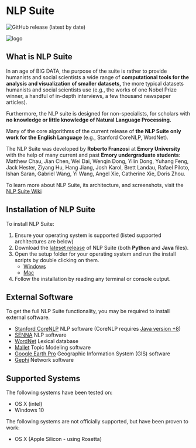 # NLP Suite

![GitHub release (latest by date)](https://img.shields.io/github/v/release/NLP-Suite/NLP-Suite?color=Green&label=Latest%20Version)

![logo](https://github.com/NLP-Suite/NLP-Suite/blob/current-stable/lib/images/logo.png)

## What is NLP Suite

In an age of BIG DATA, the purpose of the suite is rather to provide humanists and social scientists a wide range of **computational tools for the analysis and visualization of smaller datasets,** the more typical datasets humanists and social scientists use (e.g., the works of one Nobel Prize winner, a handful of in-depth interviews, a few thousand newspaper articles).

Furthermore, the NLP suite is designed for non-specialists, for scholars with **no knowledge or little knowledge of Natural Language Processing.**

Many of the core algorithms of the current release of **the NLP Suite only work for the English Language** (e.g., Stanford CoreNLP, WordNet).

The NLP Suite was developed by **Roberto Franzosi** at **Emory University** with the help of many current and past **Emory undergraduate students**: Matthew Chau, Jian Chen, Wei Dai, Wenqin Dong, Yilin Dong, Yuhang Feng, Jack Hester, Ziyang Hu, Hang Jiang, Josh Karol, Brett Landau, Rafael Piloto, Ishan Saran, Gabriel Wang, Yi Wang, Angel Xie, Catherine Xie, Doris Zhou.


To learn more about NLP Suite, its architecture, and screenshots, visit the [NLP Suite Wiki](https://github.com/NLP-Suite/NLP-Suite/wiki)

## Installation of NLP Suite

To install NLP Suite:

1. Ensure your operating system is supported (listed supported architectures are below)
2. Download the [lateset release](https://github.com/NLP-Suite/NLP-Suite/releases) of NLP Suite (both **Python** and **Java** files).
3. Open the setup folder for your operating system and run the install scripts by double clicking on them.
    - [Windows](https://github.com/NLP-Suite/NLP-Suite/tree/current-stable/setup_Windows)
    - [Mac](https://github.com/NLP-Suite/NLP-Suite/tree/current-stable/setup_Mac)
5. Follow the installation by reading any terminal or console output. 

## External Software

To get the full NLP Suite functionality, you may be required to install external software.

- [Stanford CoreNLP](https://stanfordnlp.github.io/CoreNLP/download.html) NLP software (CoreNLP requires [Java version +8](https://www.oracle.com/java/technologies/javase-downloads.html))
- [SENNA](https://ronan.collobert.com/senna/) NLP software
- [WordNet](https://wordnet.princeton.edu/download) Lexical database 
- [Mallet](http://mallet.cs.umass.edu/download.php) Topic Modeling software
- [Google Earth Pro](https://www.google.com/earth/download/gep/agree.html?hl=en-GB) Geographic Information System (GIS) software
- [Gephi](https://gephi.org/users/download/) Network software

## Supported Systems

The following systems have been tested on:

- OS X (intel)
- Windows 10


The following systems are not officially supported, but have been proven to work:

- OS X (Apple Silicon - using Rosetta)
